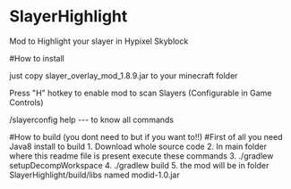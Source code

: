 # SlayerHighlight
Mod to Highlight your slayer in Hypixel Skyblock

#How to install

just copy slayer_overlay_mod_1.8.9.jar to your minecraft folder

Press "H" hotkey to enable mod to scan Slayers (Configurable in Game Controls)

/slayerconfig help --- to know all commands 

#How to build (you dont need to but if you want to!!)
 #First of all you need Java8 install to build
    1. Download whole source code
    2. In main folder where this readme file is present execute these commands
    3. ./gradlew setupDecompWorkspace
    4. ./gradlew build
    5. the mod will be in folder SlayerHighlight/build/libs named modid-1.0.jar
